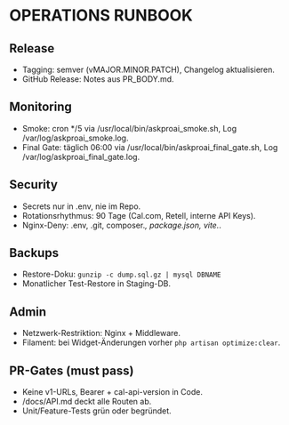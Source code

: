 # OPERATIONS RUNBOOK

## Release
- Tagging: semver (vMAJOR.MINOR.PATCH), Changelog aktualisieren.
- GitHub Release: Notes aus PR_BODY.md.

## Monitoring
- Smoke: cron */5 via /usr/local/bin/askproai_smoke.sh, Log /var/log/askproai_smoke.log.
- Final Gate: täglich 06:00 via /usr/local/bin/askproai_final_gate.sh, Log /var/log/askproai_final_gate.log.

## Security
- Secrets nur in .env, nie im Repo.
- Rotationsrhythmus: 90 Tage (Cal.com, Retell, interne API Keys).
- Nginx-Deny: .env, .git, composer.*, package.json, vite.*.

## Backups
- Restore-Doku: `gunzip -c dump.sql.gz | mysql DBNAME`
- Monatlicher Test-Restore in Staging-DB.

## Admin
- Netzwerk-Restriktion: Nginx + Middleware.
- Filament: bei Widget-Änderungen vorher `php artisan optimize:clear`.

## PR-Gates (must pass)
- Keine v1-URLs, Bearer + cal-api-version in Code.
- /docs/API.md deckt alle Routen ab.
- Unit/Feature-Tests grün oder begründet.
